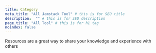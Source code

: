 ```yaml
---
title: Category
meta_title: "All Jamstack Tool" # this is for SEO title
description:  "" # this is for SEO description
page_title: "All Tool" # this is for h1 tag
noindex: false
---
```


Resources are a great way to share your knowledge and experience with others
